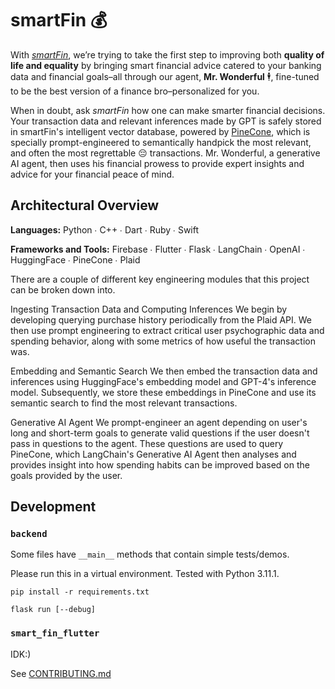 # smartFin 💰

With [_smartFin_](https://github.com/ayushib4/smartFin), we’re trying to take the first step to improving both **quality of life and equality** by bringing smart financial advice catered to your banking data and financial goals–all through our agent, **Mr. Wonderful** 🕴️, fine-tuned to be the best version of a finance bro–personalized for you.

When in doubt, ask _smartFin_ how one can make smarter financial decisions. Your transaction data and relevant inferences made by GPT is safely stored in smartFin's intelligent vector database, powered by [PineCone](https://www.pinecone.io/), which is specially prompt-engineered to semantically handpick the most relevant, and often the most regrettable 😔 transactions. Mr. Wonderful, a generative AI agent, then uses his financial prowess to provide expert insights and advice for your financial peace of mind.

## Architectural Overview

**Languages:** Python ∙ C++ ∙ Dart ∙ Ruby ∙ Swift

**Frameworks and Tools:** Firebase ∙ Flutter ∙ Flask ∙ LangChain ∙ OpenAI ∙ HuggingFace ∙ PineCone ∙ Plaid

There are a couple of different key engineering modules that this project can be broken down into.

Ingesting Transaction Data and Computing Inferences We begin by developing querying purchase history periodically from the Plaid API. We then use prompt engineering to extract critical user psychographic data and spending behavior, along with some metrics of how useful the transaction was.

Embedding and Semantic Search We then embed the transaction data and inferences using HuggingFace's embedding model and GPT-4's inference model. Subsequently, we store these embeddings in PineCone and use its semantic search to find the most relevant transactions.

Generative AI Agent We prompt-engineer an agent depending on user's long and short-term goals to generate valid questions if the user doesn't pass in questions to the agent. These questions are used to query PineCone, which LangChain's Generative AI Agent then analyses and provides insight into how spending habits can be improved based on the goals provided by the user.

## Development

### `backend`

Some files have `__main__` methods that contain simple tests/demos.

Please run this in a virtual environment. Tested with Python 3.11.1.

```
pip install -r requirements.txt

flask run [--debug]
```

### `smart_fin_flutter`

IDK:)

See [CONTRIBUTING.md](CONTRIBUTING.md/)
